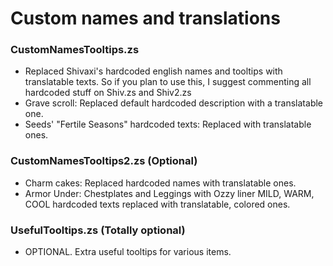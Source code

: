# Custom names and translations
### CustomNamesTooltips.zs
- Replaced Shivaxi's hardcoded english names and tooltips with translatable texts. So if you plan to use this, I suggest commenting all hardcoded stuff on Shiv.zs and Shiv2.zs
- Grave scroll: Replaced default hardcoded description with a translatable one.
- Seeds' "Fertile Seasons" hardcoded texts: Replaced with translatable ones.

### CustomNamesTooltips2.zs (Optional)
- Charm cakes: Replaced hardcoded names with translatable ones.
- Armor Under: Chestplates and Leggings with Ozzy liner MILD, WARM, COOL hardcoded texts replaced with translatable, colored ones.

### UsefulTooltips.zs (Totally optional)
- OPTIONAL. Extra useful tooltips for various items.
